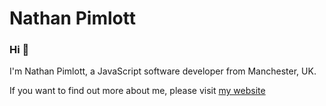 # Nathan Pimlott

### Hi :wave:

I'm Nathan Pimlott, a JavaScript software developer from Manchester, UK.

If you want to find out more about me, please visit [my website](npimlott.co.uk)
